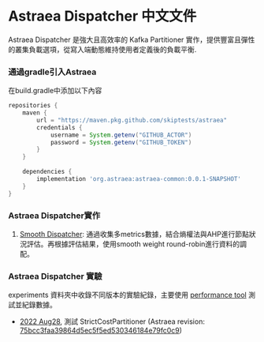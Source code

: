 Astraea Dispatcher 中文文件
===
Astraea Dispatcher 是強大且高效率的 Kafka Partitioner 實作，提供豐富且彈性的叢集負載選項，從寫入端動態維持使用者定義後的負載平衡.

### 通過gradle引入Astraea
在build.gradle中添加以下內容
```gradle
repositories {
    maven {
        url = "https://maven.pkg.github.com/skiptests/astraea"
        credentials {
            username = System.getenv("GITHUB_ACTOR")
            password = System.getenv("GITHUB_TOKEN")
        }
    }
    
    dependencies {
        implementation 'org.astraea:astraea-common:0.0.1-SNAPSHOT'
    }
}
```

### Astraea Dispatcher實作
1. [Smooth Dispatcher](smooth_dispatcher.md):  通過收集多metrics數據，結合熵權法與AHP進行節點狀況評估。再根據評估結果，使用smooth weight round-robin進行資料的調配。

### Astraea Dispatcher 實驗

experiments 資料夾中收錄不同版本的實驗紀錄，主要使用 [performance tool](../performance_benchmark.md) 測試並紀錄數據。

* [2022 Aug28](experiments/StrictCostDispatcher_1.md), 測試 StrictCostPartitioner (Astraea revision: [75bcc3faa39864d5ec5f5ed530346184e79fc0c9](https://github.com/skiptests/astraea/tree/75bcc3faa39864d5ec5f5ed530346184e79fc0c9))